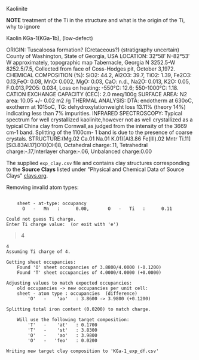 Kaolinite 


**NOTE** treatment of the Ti in the structure and what is the origin of the Ti, why to ignore


Kaolin KGa-1(KGa-1b), (low-defect)

ORIGIN: Tuscaloosa formation? (Cretaceous?) (stratigraphy uncertain)
County of Washington, State of Georgia, USA
LOCATION: 32°58′ N-82°53′ W approximately, topographic map Tabernacle, Georgia N 3252.5-W 8252.5/7.5, Collected from face of Coss-Hodges pit, October 3,1972.
CHEMICAL COMPOSITION (%): SiO2: 44.2, Al2O3: 39.7, TiO2: 1.39, Fe2O3: 0.13,FeO: 0.08, MnO: 0.002, MgO: 0.03, CaO: n.d., Na2O: 0.013, K2O: 0.05, F:0.013,P2O5: 0.034, Loss on heating: -550°C: 12.6; 550-1000°C: 1.18.
CATION EXCHANGE CAPACITY (CEC): 2.0 meq/100g
SURFACE AREA: N2 area: 10.05 +/- 0.02 m2 /g
THERMAL ANALYSIS: DTA: endotherm at 630oC, exotherm at 1015oC, TG: dehydroxylationweight loss 13.11% (theory 14%) indicating less than 7% impurities.
INFRARED SPECTROSCOPY: Typical spectrum for well crystallized kaolinite,however not as well crystallized as a typical China clay from Cornwall,as judged from the intensity of the 3669 cm-1 band. Splitting of the 1100cm- 1 band is due to the presence of coarse crystals.
STRUCTURE:(Mg.02 Ca.01 Na.01 K.01)[Al3.86 Fe(III).02 Mntr Ti.11][Si3.83Al.17]O10(OH)8, Octahedral charge:.11, Tetrahedral charge:-.17,Interlayer charge:-.06, Unbalanced charge:0.00



The supplied `exp_clay.csv` file and contains clay structures corresponding to the **Source Clays** listed under "Physical and Chemical Data of Source Clays" [clays.org](https://www.clays.org/sourceclays_data/).




Removing invalid atom types:

```

	sheet - at-type: occupancy
	  O   -   Mn   :      0.00, 	  O   -   Ti   :      0.11

Could not guess Ti charge.
Enter Ti charge value:  (or exit with 'e')

```
>4
```
4
Assuming Ti charge of 4.

Getting sheet occupancies:
	Found 'O' sheet occupancies of 3.8800/4.0000 (-0.1200)
	Found 'T' sheet occupancies of 4.0000/4.0000 (+0.0000)

Adjusting values to match expected occupancies:
	old occupancies -> new occupancies per unit cell:
	sheet - atom type : occupancies  (difference)
		'O'   -    'ao'   : 3.8600 -> 3.9800 (+0.1200)

Splitting total iron content (0.0200) to match charge.

	Will use the following target composition:
		'T'   -    'at'   : 0.1700
		'T'   -    'st'   : 3.8300
		'O'   -    'ao'   : 3.9800
		'O'   -   'feo'   : 0.0200

Writing new target clay composition to 'KGa-1_exp_df.csv'

```